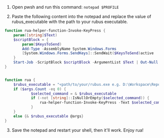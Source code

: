 1. Open pwsh and run this command: `notepad $PROFILE`  

2. Paste the following content into the notepad and replace the value of rubus_executable with the path to your rubus executable.
```powershell
function rua-helper-function-Invoke-KeyPress {
    param([string]$Text)
    $scriptBlock = {
        param($KeysToSend)
        Add-Type -AssemblyName System.Windows.Forms 
        [System.Windows.Forms.SendKeys]::SendWait($KeysToSend)active
    }
    Start-Job -ScriptBlock $scriptBlock -ArgumentList $Text | Out-Null
}


function rua {
    $rubus_executable = "<path/to/your/rubus.exe e.g. D:\Workspace\Repos\rubus\target\debug\rubus.exe>"
    if ($args.Count -eq 0) {
            $selected_command = & $rubus_executable
            if (-not [string]::IsNullOrEmpty($selected_command)) {
                rua-helper-function-Invoke-KeyPress -Text $selected_command
            }
    }
    else {& $rubus_executable @args}
}
```

3. Save the notepad and restart your shell, then it'll work. Enjoy rua!